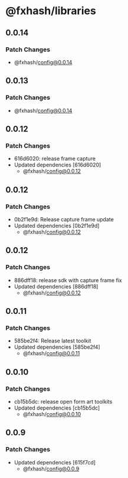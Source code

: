 # @fxhash/libraries

## 0.0.14

### Patch Changes

- @fxhash/config@0.0.14

## 0.0.13

### Patch Changes

- @fxhash/config@0.0.14

## 0.0.12

### Patch Changes

- 616d6020: release frame capture
- Updated dependencies [616d6020]
  - @fxhash/config@0.0.12

## 0.0.12

### Patch Changes

- 0b2f1e9d: Release capture frame update
- Updated dependencies [0b2f1e9d]
  - @fxhash/config@0.0.12

## 0.0.12

### Patch Changes

- 886dff18: release sdk with capture frame fix
- Updated dependencies [886dff18]
  - @fxhash/config@0.0.12

## 0.0.11

### Patch Changes

- 585be2f4: Release latest toolkit
- Updated dependencies [585be2f4]
  - @fxhash/config@0.0.11

## 0.0.10

### Patch Changes

- cb15b5dc: release open form art toolkits
- Updated dependencies [cb15b5dc]
  - @fxhash/config@0.0.10

## 0.0.9

### Patch Changes

- Updated dependencies [615f7cd]
  - @fxhash/config@0.0.9
